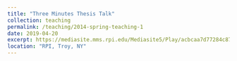 ```yaml
---
title: "Three Minutes Thesis Talk"  
collection: teaching 
permalink: /teaching/2014-spring-teaching-1 
date: 2019-04-20
excerpt: https://mediasite.mms.rpi.edu/Mediasite5/Play/acbcaa7d77284c8789d17108813df2f
location: "RPI, Troy, NY"
--- 
```

